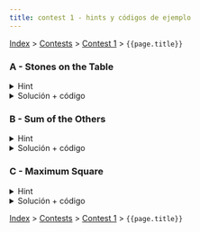 ```yaml
---
title: contest 1 - hints y códigos de ejemplo
---
```


[Index](../index) > [Contests](../contests) > [Contest 1](../contests#contest-1) > ```{{page.title}}```

### A - Stones on the Table
<details> 
   <summary>Hint</summary>
   Basta recorrer el string y sumar uno a la respuesta cada vez que una letra sea igual a la anterior
</details>
<details>
   <summary>Solución + código</summary>
   Implementar el hint
   
   <a href="https://github.com/BenjaminRubio/CompetitiveProgramming/blob/master/Problems/Codeforces/StonesOnTheTable.py">Código de ejemplo Python</a>
   
   <a href="https://github.com/BenjaminRubio/CompetitiveProgramming/blob/master/Problems/Codeforces/StonesOnTheTable.cpp">Código de ejemplo C++</a>
</details>


### B - Sum of the Others
<details> 
   <summary>Hint</summary>
   Piensen en cuanto debe ser la suma de todo (incluyendo el resultado) si el resultado es igual a la suma
</details>
<details>
   <summary>Solución + código</summary>
   Implementar el hint. Para recibir lineas hasta que se acaben en python pueden usar la libreria sys y un for line in sys.stdin. Por otro lado en C++ pueden usar while (getline(cin, line)) y para separar los números en cada linea pueden usar stringstreams (averiguar).
   
   <a href="https://github.com/BenjaminRubio/CompetitiveProgramming/blob/master/Problems/Kattis/SumOfTheOthers.py">Código de ejemplo Python</a>
   
   <a href="https://github.com/BenjaminRubio/CompetitiveProgramming/blob/master/Problems/Kattis/SumOfTheOthers.cpp">Código de ejemplo C++</a>
</details>

### C - Maximum Square
<details> 
   <summary>Hint</summary>
   Piensen en cómo ayudaría ordenar las tablas de menor a mayor (o viceversa).
</details>
<details>
   <summary>Solución + código</summary>
   Si están ordenadas de menor a mayor y se recorren en ese orden, la primera vez que las tablas que quedan sean menos o igual al valor actual, las tablas que queden serán la respuesta.
   
   <a href="https://github.com/BenjaminRubio/CompetitiveProgramming/blob/master/Problems/Codeforces/MaximumSquare.py">Código de ejemplo Python</a>
   
   <a href="https://github.com/BenjaminRubio/CompetitiveProgramming/blob/master/Problems/Codeforces/MaximumSquare.cpp">Código de ejemplo C++</a>
</details>


<!-- <details> 
  <summary>Hint</summary>   
</details>
<details> 
  <summary>Solución + código</summary>
  <a href="">Código de ejemplo</a>
</details> -->

[Index](../index) > [Contests](../contests) > [Contest 1](../contests#contest-1) > ```{{page.title}}```
